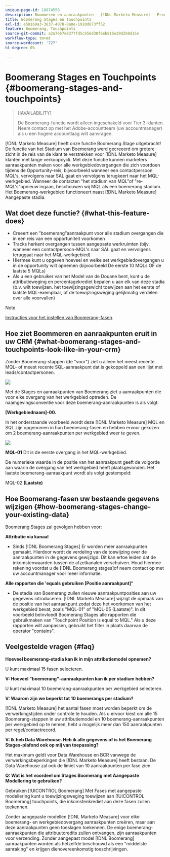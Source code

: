 ```yaml
---
unique-page-id: 18874558
description: Boommeren en aanraakpunten - [!DNL Marketo Measure] - Productdocumentatie
title: Boomerang Stages en Touchpoints
exl-id: e58169a3-3637-4878-8a0e-1920d873ff52
feature: Boomerang, Touchpoints
source-git-commit: a2a7657e8377fd5c556d38f6eb815e39d2b8d15e
workflow-type: tm+mt
source-wordcount: '727'
ht-degree: 0%

---
```


# Boomerang Stages en Touchpoints {#boomerang-stages-and-touchpoints}

>[!AVAILABILITY]
>
>De Boomerang-functie wordt alleen ingeschakeld voor Tier 3-klanten. Neem contact op met het Adobe-accountteam (uw accountmanager) als u een hogere accountlaag wilt aanvragen.

[!DNL Marketo Measure] heeft onze functie Boomerang Stage uitgebracht! De functie van het Stadium van Boemerang werd gecreeerd om grotere zicht in de reis van de klant te verstrekken voor [!DNL Marketo Measure] klanten met lange verkoopcycli. Met deze functie kunnen marketers aanraakpunten maken voor alle werkgebiedovergangen die zich voordoen tijdens de Opportunity-reis, bijvoorbeeld wanneer een contactpersoon MQL&#39;s, vervolgens naar SAL gaat en vervolgens terugkeert naar het MQL-werkgebied. Wanneer de contacten &quot;het stadium van MQL&quot;of &quot;re-MQL&#39;s&quot;opnieuw ingaan, beschouwen wij MQL als een boemerang stadium. Het Boemerang-werkgebied functioneert naast [!DNL Marketo Measure] Aangepaste stadia.

## Wat doet deze functie? {#what-this-feature-does}

* Creeert een &quot;boemerang&quot;aanraakpunt voor alle stadium overgangen die in een reis van een opportuniteit voorkomen
* Tracks herkent overgangen tussen aangepaste werkruimten (bijv. wanneer een contactpersoon-MQL&#39;s naar SAL gaat en vervolgens teruggaat naar het MQL-werkgebied)
* Hiermee kunt u opgeven hoeveel en welke set werkgebiedovergangen u in de opportunity wilt opnemen (bijvoorbeeld De eerste 10 MQLs OF de laatste 5 MQLs)
* Als u een gebruiker van het Model van de Douane bent, kunt u de attributieweging en percentagekrediet bepalen u aan elk van deze stadia (b.v. wilt toewijzen. het toewijzingsgewicht toewijzen aan het eerste of laatste MQL-exemplaar, of de toewijzingsweging gelijkmatig verdelen over alle voorvallen)

>[!NOTE]
>
>[Instructies voor het instellen van Boomerang-fasen](/help/advanced-marketo-measure-features/boomerang/setting-up-boomerang-stages.md).

## Hoe ziet Boommeren en aanraakpunten eruit in uw CRM {#what-boomerang-stages-and-touchpoints-look-like-in-your-crm}

Zonder Boomerang-stappen (de &quot;voor&quot;) ziet u alleen het meest recente MQL- of meest recente SQL-aanraakpunt dat is gekoppeld aan een lijst met leads/contactpersonen.

![](assets/1.png)

Met de Stages en aanraakpunten van Boemerang ziet u aanraakpunten die voor elke overgang van het werkgebied optreden. De naamgevingsconventie voor deze boemerang-aanraakpunten is als volgt:

**[Werkgebiednaam]-00.**

In het onderstaande voorbeeld wordt deze [!DNL Marketo Measure] MQL en SQL zijn opgenomen in hun boemerang-fasen en hebben ervoor gekozen om 2 boemerang-aanraakpunten per werkgebied weer te geven.

![](assets/2.png)

**MQL-01** Dit is de eerste overgang in het MQL-werkgebied.

De numerieke waarde in de positie van het aanraakpunt geeft de volgorde aan waarin de overgang van het werkgebied heeft plaatsgevonden. Het laatste boemerang-aanraakpunt wordt als volgt gestempeld:

MQL-02 **(Laatste)**

## Hoe Boomerang-fasen uw bestaande gegevens wijzigen {#how-boomerang-stages-change-your-existing-data}

Boomerang Stages zal gevolgen hebben voor:

**Attributie via kanaal**

* Sinds [!DNL Boomerang Stages] Er worden meer aanraakpunten gemaakt. Hierdoor wordt de verdeling van de toewijzing over de aanraakpunten in de gegevens gewijzigd. Dit kan ertoe leiden dat de inkomstenwaarden tussen de afzetkanalen verschuiven. Houd hiermee rekening voordat u de [!DNL Boomerang stages]of neem contact op met uw accountmanager voor meer informatie.

**Alle rapporten die &#39;equals gebruiken [Positie aanraakpunt]&quot;**

* De stadia van Boemerang zullen nieuwe aanraakpuntposities aan uw gegevens introduceren. [!DNL Marketo Measure] wijzigt de opmaak van de positie van het aanraakpunt zodat deze het voorkomen van het werkgebied bevat, zoals &quot;MQL-01&quot; of &quot;MQL-05 (Laatste)&quot;. In dit voorbeeld beïnvloedt Boomerang Stages alle rapporten die gebruikmaken van &quot;Touchpoint Position is equal to MQL.&quot; Als u deze rapporten wilt aanpassen, gebruikt het filter in plaats daarvan de operator &quot;contains&quot;.

## Veelgestelde vragen {#faq}

**Hoeveel boemerang-stadia kan ik in mijn attributiemodel opnemen?**

U kunt maximaal 15 fasen selecteren.

**V: Hoeveel &quot;boemerang&quot;-aanraakpunten kan ik per stadium hebben?**

U kunt maximaal 10 boemerang-aanraakpunten per werkgebied selecteren.

**V: Waarom zijn we beperkt tot 10 boemerangs per stadium?**

[!DNL Marketo Measure] het aantal fasen moet worden beperkt om de verwerkingstijden onder controle te houden. Als u ervoor kiest om alle 15 Boomerang-stappen in uw attributiemodel en 10 boemerang-aanraakpunten per werkgebied op te nemen, hebt u mogelijk meer dan 150 aanraakpunten per regel/contactrecord.

**V: Ik heb Data Warehouse. Heb ik alle gegevens of is het Boemerang Stages-plafond ook op mij van toepassing?**

Het maximum geldt voor Data Warehouse en BCR vanwege de verwerkingsbeperkingen die [!DNL Marketo Measure] heeft bestaan. De Data Warehouse zal ook de limiet van 10 aanraakpunten per fase zien.

**Q: Wat is het voordeel om Stages Boomerang met Aangepaste Modellering te gebruiken?**

Gebruiken [!UICONTROL Boomerang] Met Fases met aangepaste modellering kunt u toewijzingsweging toewijzen aan [!UICONTROL Boomerang] touchpoints, die inkomstenkrediet aan deze fasen zullen toekennen.

Zonder aangepaste modellen [!DNL Marketo Measure] voor elke boemerang- en werkgebiedovergang aanraakpunten creëren, maar aan deze aanraakpunten geen toeslagen toekennen. De enige boemerang-aanraakpunten die attribuutcredits zullen ontvangen, zijn aanraakpunten voor verzending. Zonder aangepast model [!DNL Boomerang] aanraakpunten worden als hetzelfde beschouwd als een &quot;middelste aanraking&quot; en krijgen dienovereenkomstig toeschrijvingen.
